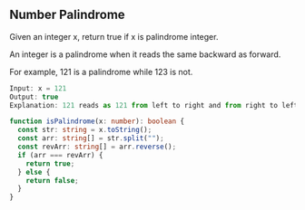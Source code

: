 ## Number Palindrome

Given an integer x, return true if x is palindrome integer.

An integer is a palindrome when it reads the same backward as forward.

For example, 121 is a palindrome while 123 is not.

```ts
Input: x = 121
Output: true
Explanation: 121 reads as 121 from left to right and from right to left.
```

```ts
function isPalindrome(x: number): boolean {
  const str: string = x.toString();
  const arr: string[] = str.split("");
  const revArr: string[] = arr.reverse();
  if (arr === revArr) {
    return true;
  } else {
    return false;
  }
}
```
